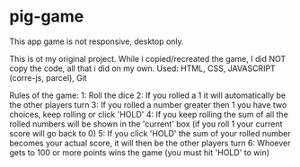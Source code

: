 # pig-game

This app game is not responsive, desktop only.

This is ot my original project. While i copied/recreated the game, I did NOT copy the code, all that i did on my own.
Used: HTML, CSS, JAVASCRIPT (corre-js, parcel), Git

Rules of the game:
1: Roll the dice 
2: If you rolled a 1 it will automatically be the other players turn
3: If you rolled a number greater then 1 you have two choices, keep rolling or click 'HOLD' 
4: If you keep rolling the sum of all the rolled numbers will be shown in the 'current' box (if you roll 1 your current score will go back to 0)
5: If you click 'HOLD' the sum of your rolled number becomes your actual score, it will then be the other players turn
6: Whoever gets to 100 or more points wins the game (you must hit 'HOLD' to win)
